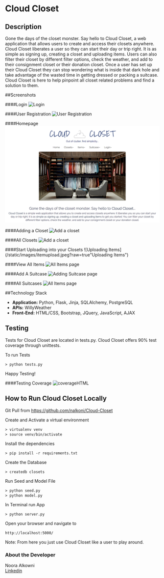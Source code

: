 # Cloud Closet


## Description

Gone the days of the closet monster. Say hello to Cloud Closet, a web application that allows users to create and access their closets anywhere. Cloud Closet liberates a user so they can start their day or trip right. It is as simple as signing up, creating a closet and uploading items. Users can also filter their closet by different filter options, check the weather, and add to their consignment closet or their donation closet. Once a user has set up their Cloud Closet they can stop wondering what is inside that dark hole and take advantage of the wasted time in getting dressed or packing a suitcase. Cloud Closet is here to help pinpoint all closet related problems and find a solution to them.


##Screenshots

####Login
![Login](/static/login.jpg?raw=true "Login Page")

####User Registration 
![User Registration](/static/user_registration.jpg?raw=true "User Registration Page")

####Homepage
![Homepage](/static/images/homepage.png?raw=true "Homepage")

####Adding a Closet
![Add a closet](/static/addcloset.jpg?raw=true "Adding a Closet")

####All Closets
![Add a closet](/static/allclosets.jpeg?raw=true "Once a Closet has been added to database")

####Start Uploading into your Closets
![Uploading Items](/static/images/itemupload.jpeg?raw=true"Uploading Items")

####View All Items
![All Items page](/static/allitems.jpeg?raw=true "All Items page")

####Add A Suitcase
![Adding Suitcase page](/static/addsuitcase.jpeg?raw=true "Adding Suitcase page")

####All Suitcases
![All Items page](/static/allsuitcase.jpeg?raw=true "All Suitcases page")



##Technology Stack

- **Application:** Python, Flask, Jinja, SQLAlchemy, PostgreSQL
- **APIs:** WillyWeather
- **Front-End:** HTML/CSS, Bootstrap, JQuery, JavaScript, AJAX

## Testing

Tests for Cloud Closet are located in tests.py. Cloud Closet offers 90% test coverage through unittests.

To run Tests 

```
> python tests.py
```

Happy Testing! 

####Testing Coverage
![coverageHTML](/static/coverage.jpg?raw=true "Testing Coverage")


## How to Run Cloud Closet Locally

Git Pull from https://github.com/nalkoni/Cloud-Closet


Create and Activate a virtual environment 

```
> virtualenv venv
> source venv/bin/activate
```

Install the dependencies

```
> pip install -r requirements.txt
```

Create the Database

```
> createdb closets
```

Run Seed and Model File

```
> python seed.py
> python model.py
```

In Terminal run App
```
> python server.py
```


Open your browser and navigate to 

```
http://localhost:5000/
```

Note: From here you just use Cloud Closet like a user to play around.




### About the Developer    
Noora Alkowni       
[Linkedin](https://www.linkedin.com/in/nooraalkoni)    
 

